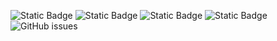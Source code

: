 ![Static Badge](https://img.shields.io/badge/blacklists-61-000000) ![Static Badge](https://img.shields.io/badge/blacklisted-2991516-cc0000) ![Static Badge](https://img.shields.io/badge/whitelisted-2254-00CC00) ![Static Badge](https://img.shields.io/badge/streaming_blacklist-28107-000000) ![GitHub issues](https://img.shields.io/github/issues/fabriziosalmi/blacklists)
